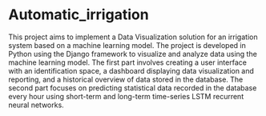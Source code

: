 # Automatic_irrigation

This project aims to implement a Data Visualization solution for an irrigation system based on a machine learning model. The project is developed in Python using the Django framework to visualize and analyze data using the machine learning model. The first part involves creating a user interface with an identification space, a dashboard displaying data visualization and reporting, and a historical overview of data stored in the database. The second part focuses on predicting statistical data recorded in the database every hour using short-term and long-term time-series LSTM recurrent neural networks.
